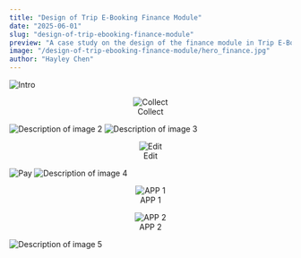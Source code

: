 ```yaml
---
title: "Design of Trip E-Booking Finance Module"
date: "2025-06-01"
slug: "design-of-trip-ebooking-finance-module"
preview: "A case study on the design of the finance module in Trip E-Booking."
image: "/design-of-trip-ebooking-finance-module/hero_finance.jpg"
author: "Hayley Chen"
---
```


<img src="/design-of-trip-ebooking-finance-module/f01.jpg" alt="Intro" />
<figure style="text-align: center;">
  <img src="/design-of-trip-ebooking-finance-module/btw_12_collect.gif" alt="Collect" />
  <figcaption>Collect</figcaption>
</figure>
<img src="/design-of-trip-ebooking-finance-module/f02.jpg" alt="Description of image 2" />
<img src="/design-of-trip-ebooking-finance-module/f03.jpg" alt="Description of image 3" />
<figure style="text-align: center;">
  <img src="/design-of-trip-ebooking-finance-module/btw_23_edit.gif" alt="Edit" />
  <figcaption>Edit</figcaption>
</figure>
<img src="/design-of-trip-ebooking-finance-module/btw_34_pay.gif" alt="Pay" />
<img src="/design-of-trip-ebooking-finance-module/f04.jpg" alt="Description of image 4" />
<figure style="text-align: center;">
  <img src="/design-of-trip-ebooking-finance-module/btw_45_app_1.gif" alt="APP 1" />
  <figcaption>APP 1</figcaption>
</figure>
<figure style="text-align: center;">
  <img src="/design-of-trip-ebooking-finance-module/btw_45_app_2.gif" alt="APP 2" />
  <figcaption>APP 2</figcaption>
</figure>
<img src="/design-of-trip-ebooking-finance-module/f05.jpg" alt="Description of image 5" />